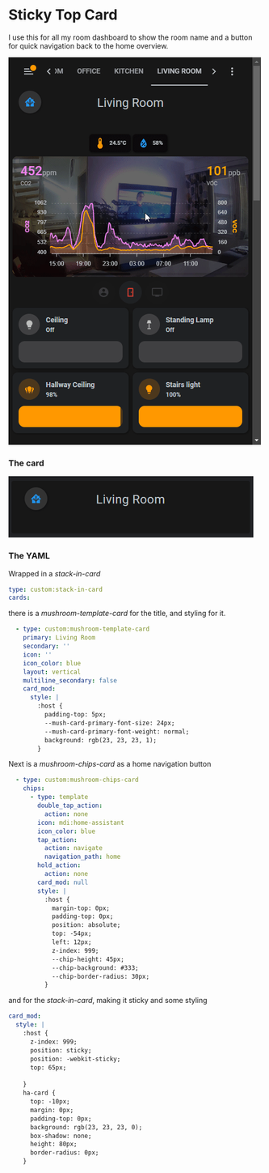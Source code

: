 # Sticky Top Card

I use this for all my room dashboard to show the room name and a button for quick navigation back to the home overview.

![](sticky-nav-top-bar.gif)


### The card

![](sticky-card.png)

### The YAML

Wrapped in a *stack-in-card*

```YAML
type: custom:stack-in-card
cards:
```

there is a *mushroom-template-card* for the title, and styling for it.

```YAML
  - type: custom:mushroom-template-card
    primary: Living Room
    secondary: ''
    icon: ''
    icon_color: blue
    layout: vertical
    multiline_secondary: false
    card_mod:
      style: |
        :host {
          padding-top: 5px;
          --mush-card-primary-font-size: 24px;
          --mush-card-primary-font-weight: normal;
          background: rgb(23, 23, 23, 1);
        }
````

Next is a *mushroom-chips-card* as a home navigation button

```YAML
  - type: custom:mushroom-chips-card
    chips:
      - type: template
        double_tap_action:
          action: none
        icon: mdi:home-assistant
        icon_color: blue
        tap_action:
          action: navigate
          navigation_path: home
        hold_action:
          action: none
        card_mod: null
        style: |
          :host {
            margin-top: 0px;
            padding-top: 0px;
            position: absolute;
            top: -54px;
            left: 12px;
            z-index: 999;
            --chip-height: 45px;
            --chip-background: #333;
            --chip-border-radius: 30px;
          }
```

and for the *stack-in-card*, making it sticky and some styling

```YAML
card_mod:
  style: |
    :host {
      z-index: 999;
      position: sticky;
      position: -webkit-sticky;
      top: 65px;

    }
    ha-card {
      top: -10px;
      margin: 0px;
      padding-top: 0px;
      background: rgb(23, 23, 23, 0);
      box-shadow: none;
      height: 80px;
      border-radius: 0px;
    }
```


